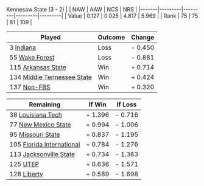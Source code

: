 Kennesaw State (3 - 2)
|       |   NAW   |   AAW   |   NCS   |   NRS   |
|-------|---------|---------|---------|---------|
| Value |   0.127 |   0.025 |   4.817 |   5.969 |
| Rank  |      75 |      75 |      81 |     109 |

| Played                    | Outcome    |  Change  |
|---------------------------|------------|----------|
|   3 [Indiana               ](Indiana)| Loss       | -  0.450 |
|  55 [Wake Forest           ](WakeForest)| Loss       | -  0.881 |
| 115 [Arkansas State        ](ArkansasState)| Win        | +  0.714 |
| 134 [Middle Tennessee State](MiddleTennesseeState)| Win        | +  0.424 |
| 137 [Non-FBS               ](NonFBS)| Win        | +  0.320 |

| Remaining                 |  If Win  |  If Loss |
|---------------------------|----------|----------|
|  38 [Louisiana Tech        ](LouisianaTech)| +  1.396 | -  0.716 |
|  77 [New Mexico State      ](NewMexicoState)| +  0.994 | -  1.006 |
|  95 [Missouri State        ](MissouriState)| +  0.837 | -  1.195 |
| 105 [Florida International ](FloridaInternational)| +  0.784 | -  1.276 |
| 113 [Jacksonville State    ](JacksonvilleState)| +  0.734 | -  1.363 |
| 125 [UTEP                  ](UTEP)| +  0.636 | -  1.571 |
| 128 [Liberty               ](Liberty)| +  0.589 | -  1.698 |

